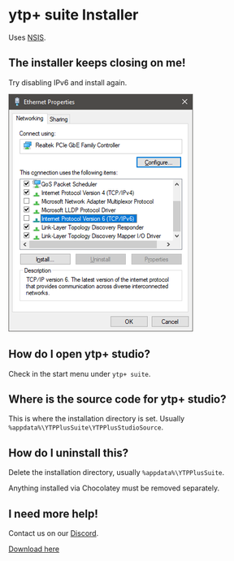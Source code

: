 # ytp+ suite Installer
Uses [NSIS](https://nsis.sourceforge.io/Download).

## The installer keeps closing on me!
Try disabling IPv6 and install again.

![Control Panel\Network and Internet\Network Connections](docs/ipv6.png)

## How do I open ytp+ studio?
Check in the start menu under ``ytp+ suite``.

## Where is the source code for ytp+ studio?
This is where the installation directory is set. Usually ``%appdata%\YTPPlusSuite\YTPPlusStudioSource``.

## How do I uninstall this?
Delete the installation directory, usually ``%appdata%\YTPPlusSuite``.

Anything installed via Chocolatey must be removed separately.

## I need more help!

Contact us on our [Discord](https://discord.gg/8ppmspR6Wh).

[Download here](https://github.com/YTP-Plus/YTPPlusSuiteInstaller/releases/)
